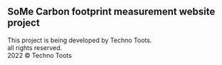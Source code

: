 
## SoMe Carbon footprint measurement website project
This project is being developed by Techno Toots.  
all rights reserved.  
2022 &copy; Techno Toots 

